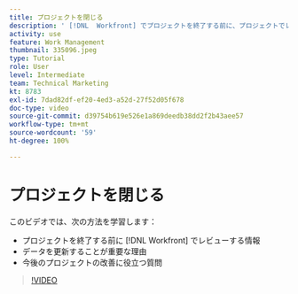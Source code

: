 ```yaml
---
title: プロジェクトを閉じる
description: ' [!DNL  Workfront] でプロジェクトを終了する前に、プロジェクトでレビューする情報と、データ更新が重要な理由を説明します。'
activity: use
feature: Work Management
thumbnail: 335096.jpeg
type: Tutorial
role: User
level: Intermediate
team: Technical Marketing
kt: 8783
exl-id: 7dad82df-ef20-4ed3-a52d-27f52d05f678
doc-type: video
source-git-commit: d39754b619e526e1a869deedb38dd2f2b43aee57
workflow-type: tm+mt
source-wordcount: '59'
ht-degree: 100%

---
```


# プロジェクトを閉じる

このビデオでは、次の方法を学習します：

* プロジェクトを終了する前に [!DNL Workfront] でレビューする情報
* データを更新することが重要な理由
* 今後のプロジェクトの改善に役立つ質問

>[!VIDEO](https://video.tv.adobe.com/v/335096/?quality=12)

<!---
learn more urls:
Update task status
Issue statuses
--->
